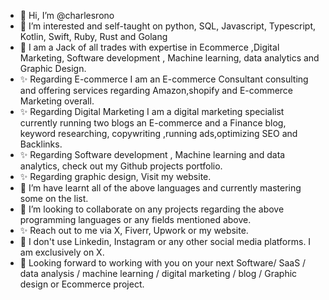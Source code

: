 - 👋 Hi, I’m @charlesrono
- 👀 I’m interested and self-taught on python, SQL, Javascript, Typescript, Kotlin, Swift, Ruby, Rust and Golang
- 🌱 I am a Jack of all trades with expertise in Ecommerce ,Digital Marketing, Software development , Machine learning, data analytics and Graphic Design.
- ✨ Regarding E-commerce I am an E-commerce Consultant consulting and offering services regarding Amazon,shopify and E-commerce Marketing overall.
- ✨ Regarding Digital Marketing I am a  digital marketing specialist currently running two blogs an E-commerce and a Finance blog, keyword researching, copywriting ,running ads,optimizing SEO and Backlinks.
- ✨ Regarding Software development , Machine learning and data analytics, check out my Github projects portfolio.
- ✨ Regarding  graphic design, Visit my website.
- 🌱 I’m have learnt all of the above languages and currently mastering some on the list.
- 💞️ I’m looking to collaborate on any projects regarding the above programming languages or any fields mentioned above.
- ✨ Reach out to me via  X, Fiverr, Upwork or my website.
- 🌱 I don't use Linkedin, Instagram or any other social media platforms. I am exclusively on X.
- 🌱 Looking forward to working with you on your next Software/ SaaS / data analysis / machine learning / digital marketing / blog / Graphic design or Ecommerce project.

